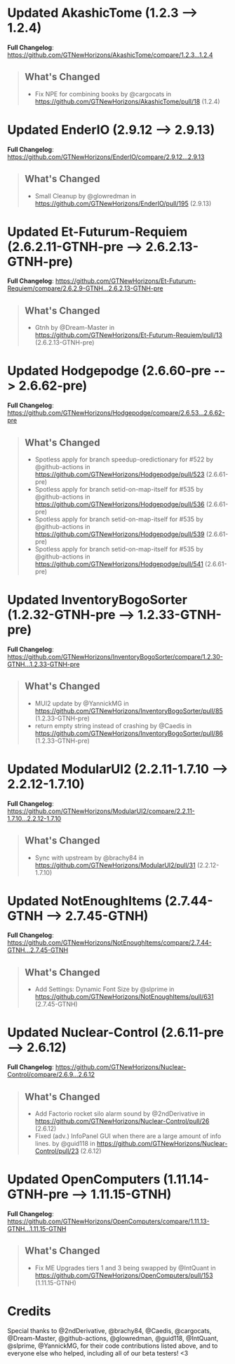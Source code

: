 # Updated AkashicTome (1.2.3 -->  1.2.4)
**Full Changelog**: https://github.com/GTNewHorizons/AkashicTome/compare/1.2.3...1.2.4
>## What's Changed
> * Fix NPE for combining books by @cargocats in https://github.com/GTNewHorizons/AkashicTome/pull/18 (1.2.4)
>

# Updated EnderIO (2.9.12 -->  2.9.13)
**Full Changelog**: https://github.com/GTNewHorizons/EnderIO/compare/2.9.12...2.9.13
>## What's Changed
> * Small Cleanup by @glowredman in https://github.com/GTNewHorizons/EnderIO/pull/195 (2.9.13)
>

# Updated Et-Futurum-Requiem (2.6.2.11-GTNH-pre -->  2.6.2.13-GTNH-pre)
**Full Changelog**: https://github.com/GTNewHorizons/Et-Futurum-Requiem/compare/2.6.2.9-GTNH...2.6.2.13-GTNH-pre
>## What's Changed
> * Gtnh by @Dream-Master in https://github.com/GTNewHorizons/Et-Futurum-Requiem/pull/13 (2.6.2.13-GTNH-pre)
>

# Updated Hodgepodge (2.6.60-pre -->  2.6.62-pre)
**Full Changelog**: https://github.com/GTNewHorizons/Hodgepodge/compare/2.6.53...2.6.62-pre
>## What's Changed
> * Spotless apply for branch speedup-oredictionary for #522 by @github-actions in https://github.com/GTNewHorizons/Hodgepodge/pull/523 (2.6.61-pre)
> * Spotless apply for branch setid-on-map-itself for #535 by @github-actions in https://github.com/GTNewHorizons/Hodgepodge/pull/536 (2.6.61-pre)
> * Spotless apply for branch setid-on-map-itself for #535 by @github-actions in https://github.com/GTNewHorizons/Hodgepodge/pull/539 (2.6.61-pre)
> * Spotless apply for branch setid-on-map-itself for #535 by @github-actions in https://github.com/GTNewHorizons/Hodgepodge/pull/541 (2.6.61-pre)
>

# Updated InventoryBogoSorter (1.2.32-GTNH-pre -->  1.2.33-GTNH-pre)
**Full Changelog**: https://github.com/GTNewHorizons/InventoryBogoSorter/compare/1.2.30-GTNH...1.2.33-GTNH-pre
>## What's Changed
> * MUI2 update by @YannickMG in https://github.com/GTNewHorizons/InventoryBogoSorter/pull/85 (1.2.33-GTNH-pre)
> * return empty string instead of crashing by @Caedis in https://github.com/GTNewHorizons/InventoryBogoSorter/pull/86 (1.2.33-GTNH-pre)
>

# Updated ModularUI2 (2.2.11-1.7.10 -->  2.2.12-1.7.10)
**Full Changelog**: https://github.com/GTNewHorizons/ModularUI2/compare/2.2.11-1.7.10...2.2.12-1.7.10
>## What's Changed
> * Sync with upstream by @brachy84 in https://github.com/GTNewHorizons/ModularUI2/pull/31 (2.2.12-1.7.10)
>

# Updated NotEnoughItems (2.7.44-GTNH -->  2.7.45-GTNH)
**Full Changelog**: https://github.com/GTNewHorizons/NotEnoughItems/compare/2.7.44-GTNH...2.7.45-GTNH
>## What's Changed
> * Add Settings: Dynamic Font Size by @slprime in https://github.com/GTNewHorizons/NotEnoughItems/pull/631 (2.7.45-GTNH)
>

# Updated Nuclear-Control (2.6.11-pre -->  2.6.12)
**Full Changelog**: https://github.com/GTNewHorizons/Nuclear-Control/compare/2.6.9...2.6.12
>## What's Changed
> * Add Factorio rocket silo alarm sound by @2ndDerivative in https://github.com/GTNewHorizons/Nuclear-Control/pull/26 (2.6.12)
> * Fixed (adv.) InfoPanel GUI when there are a large amount of info lines. by @guid118 in https://github.com/GTNewHorizons/Nuclear-Control/pull/23 (2.6.12)
>

# Updated OpenComputers (1.11.14-GTNH-pre -->  1.11.15-GTNH)
**Full Changelog**: https://github.com/GTNewHorizons/OpenComputers/compare/1.11.13-GTNH...1.11.15-GTNH
>## What's Changed
> * Fix ME Upgrades tiers 1 and 3 being swapped by @IntQuant in https://github.com/GTNewHorizons/OpenComputers/pull/153 (1.11.15-GTNH)
>

# Credits
Special thanks to @2ndDerivative, @brachy84, @Caedis, @cargocats, @Dream-Master, @github-actions, @glowredman, @guid118, @IntQuant, @slprime, @YannickMG, for their code contributions listed above, and to everyone else who helped, including all of our beta testers! <3